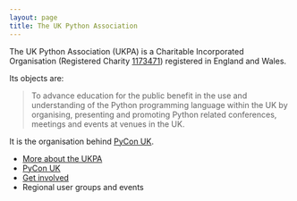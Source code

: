 ```yaml
---
layout: page
title: The UK Python Association
---
```


The UK Python Association (UKPA) is a Charitable Incorporated Organisation (Registered Charity [1173471](http://beta.charitycommission.gov.uk/charity-details/?regid=1173471&subid=0)) registered in England and Wales.

Its objects are:

> To advance education for the public benefit in the use and understanding of the Python programming language within the UK by organising, presenting and promoting Python related conferences, meetings and events at venues in the UK.

It is the organisation behind [PyCon UK](http://pyconuk.org).

* [More about the UKPA](/about/)
* [PyCon UK](http://pyconuk.org)
* [Get involved](mailto:trustees@uk.python.org)
* Regional user groups and events
